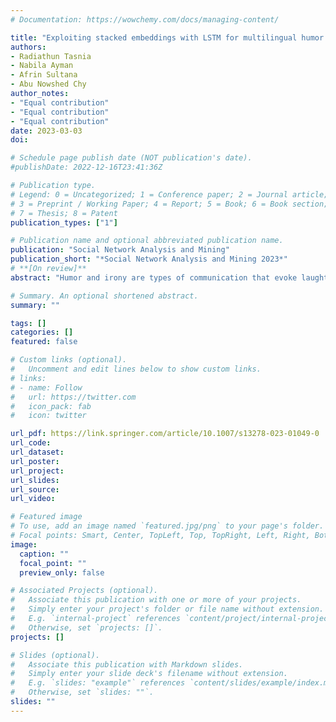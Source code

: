 ```yaml
---
# Documentation: https://wowchemy.com/docs/managing-content/

title: "Exploiting stacked embeddings with LSTM for multilingual humor and irony detection"
authors:
- Radiathun Tasnia 
- Nabila Ayman
- Afrin Sultana
- Abu Nowshed Chy 
author_notes:
- "Equal contribution"
- "Equal contribution"
- "Equal contribution"
date: 2023-03-03
doi: 

# Schedule page publish date (NOT publication's date).
#publishDate: 2022-12-16T23:41:36Z

# Publication type.
# Legend: 0 = Uncategorized; 1 = Conference paper; 2 = Journal article;
# 3 = Preprint / Working Paper; 4 = Report; 5 = Book; 6 = Book section;
# 7 = Thesis; 8 = Patent
publication_types: ["1"]

# Publication name and optional abbreviated publication name.
publication: "Social Network Analysis and Mining"
publication_short: "*Social Network Analysis and Mining 2023*"
# **[On review]**
abstract: "Humor and irony are types of communication that evoke laughter or contain hidden sarcasm. The opportunity to diversely express people’s opinions on social media using humorous content increased its popularity. Due to subjective aspects, humor may vary to gender, profession, generation, and classes of people. Detecting and analyzing humorous and ironic emplacement of informal user-generated content is crucial for various NLP and opinion mining tasks due to its perplexing characteristics. However, due to the idiosyncratic characteristics of informal texts, it is a challenging task to generate an effective representation of texts to understand the inherent contexts properly. In this paper, we propose a neural network architecture that couples a stacked embeddings strategy on top of the LSTM layer for the effective representation of textual context and determine the humorous and ironic orientation of texts in an efficient manner. Here, we perform the stacking of various fine-tuned word embeddings and transformer models including GloVe, ELMo, BERT, and Flair’s contextual embeddings to extract the diversified contextual features of texts. Later, we use the LSTM network on top of it to generate the unified document vector (UDV). Finally, the UDV is passed to the multiple feed-forward linear architectures for attaining the final prediction labels. We present the performance analysis of our proposed approach on benchmark datasets of English and Spanish language. Experimental outcomes exhibited the preponderance of our model over most of the state-of-the-art methods."

# Summary. An optional shortened abstract.
summary: ""

tags: []
categories: []
featured: false

# Custom links (optional).
#   Uncomment and edit lines below to show custom links.
# links:
# - name: Follow
#   url: https://twitter.com
#   icon_pack: fab
#   icon: twitter

url_pdf: https://link.springer.com/article/10.1007/s13278-023-01049-0
url_code:
url_dataset:
url_poster:
url_project:
url_slides:
url_source:
url_video:

# Featured image
# To use, add an image named `featured.jpg/png` to your page's folder. 
# Focal points: Smart, Center, TopLeft, Top, TopRight, Left, Right, BottomLeft, Bottom, BottomRight.
image:
  caption: ""
  focal_point: ""
  preview_only: false

# Associated Projects (optional).
#   Associate this publication with one or more of your projects.
#   Simply enter your project's folder or file name without extension.
#   E.g. `internal-project` references `content/project/internal-project/index.md`.
#   Otherwise, set `projects: []`.
projects: []

# Slides (optional).
#   Associate this publication with Markdown slides.
#   Simply enter your slide deck's filename without extension.
#   E.g. `slides: "example"` references `content/slides/example/index.md`.
#   Otherwise, set `slides: ""`.
slides: ""
---
```

